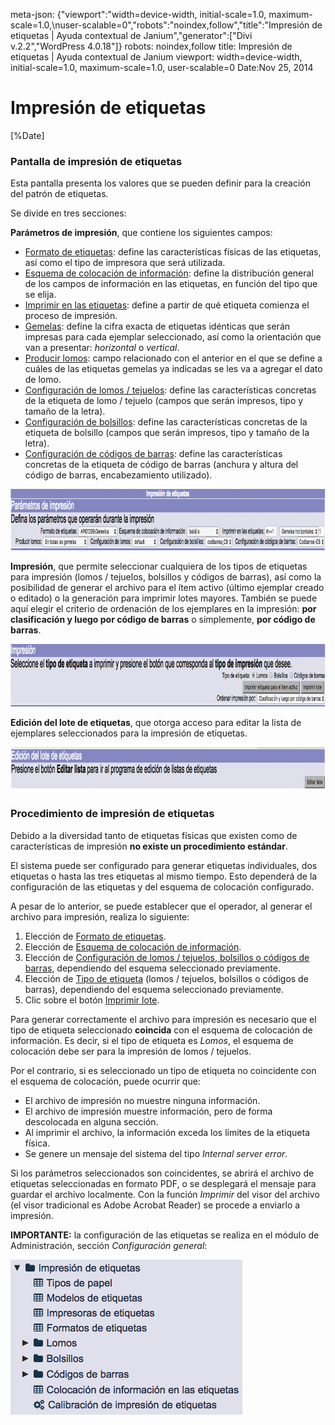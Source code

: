 meta-json: {"viewport":"width=device-width, initial-scale=1.0, maximum-scale=1.0,\nuser-scalable=0","robots":"noindex,follow","title":"Impresión de etiquetas | Ayuda contextual de Janium","generator":["Divi v.2.2","WordPress 4.0.18"]}
robots: noindex,follow
title: Impresión de etiquetas | Ayuda contextual de Janium
viewport: width=device-width, initial-scale=1.0, maximum-scale=1.0, user-scalable=0
Date:Nov 25, 2014

# Impresión de etiquetas

[%Date]

### Pantalla de impresión de etiquetas

Esta pantalla presenta los valores que se pueden definir para la
creación del patrón de etiquetas.

Se divide en tres secciones:

**Parámetros de impresión**, que contiene los siguientes campos:

-   <span style="text-decoration: underline;">Formato de
    etiquetas</span>: define las características físicas de las
    etiquetas, así como el tipo de impresora que será utilizada.
-   <span style="text-decoration: underline;">Esquema de colocación de
    información</span>: define la distribución general de los campos de
    información en las etiquetas, en función del tipo que se elija.
-   <span style="text-decoration: underline;">Imprimir en las
    etiquetas</span>: define a partir de qué etiqueta comienza el
    proceso de impresión.
-   <span style="text-decoration: underline;">Gemelas</span>: define la
    cifra exacta de etiquetas idénticas que serán impresas para cada
    ejemplar seleccionado, así como la orientación que van a presentar:
    *horizontal* o *vertical*.
-   <span style="text-decoration: underline;">Producir lomos</span>:
    campo relacionado con el anterior en el que se define a cuáles de
    las etiquetas gemelas ya indicadas se les va a agregar el dato de
    lomo.
-   <span style="text-decoration: underline;">Configuración de lomos /
    tejuelos</span>: define las características concretas de la etiqueta
    de lomo / tejuelo (campos que serán impresos, tipo y tamaño de la
    letra).
-   <span style="text-decoration: underline;">Configuración de
    bolsillos</span>: define las características concretas de la
    etiqueta de bolsillo (campos que serán impresos, tipo y tamaño de la
    letra).
-   <span style="text-decoration: underline;">Configuración de códigos
    de barras</span>: define las características concretas de la
    etiqueta de código de barras (anchura y altura del código de barras,
    encabezamiento utilizado).

<img src="Impresion_etiquetas8-1024x98.png" alt="Impresion_etiquetas8" width="1024" height="98">

**Impresión**, que permite seleccionar cualquiera de los tipos de
etiquetas para impresión (lomos / tejuelos, bolsillos y códigos de
barras), así como la posibilidad de generar el archivo para el ítem
activo (último ejemplar creado o editado) o la generación para imprimir
lotes mayores. También se puede aquí elegir el criterio de ordenación de
los ejemplares en la impresión: **por clasificación y luego por código
de barras** o simplemente, **por código de barras**.

<img src="Impresion_etiquetas9-1024x100.png" alt="Impresion_etiquetas9" width="1024" height="100">

**Edición del lote de etiquetas**, que otorga acceso para editar la
lista de ejemplares seleccionados para la impresión de etiquetas.

<img src="Impresion_etiquetas10-1024x70.png" alt="Impresion_etiquetas10" width="1024" height="70">

### Procedimiento de impresión de etiquetas

Debido a la diversidad tanto de etiquetas físicas que existen como de
características de impresión **no existe un procedimiento estándar**.

El sistema puede ser configurado para generar etiquetas individuales,
dos etiquetas o hasta las tres etiquetas al mismo tiempo. Esto dependerá
de la configuración de las etiquetas y del esquema de colocación
configurado.

A pesar de lo anterior, se puede establecer que el operador, al generar
el archivo para impresión, realiza lo siguiente:

1.  Elección de <span style="text-decoration: underline;">Formato de
    etiquetas</span>.
2.  Elección de <span style="text-decoration: underline;">Esquema de
    colocación de información</span>.
3.  Elección de <span style="text-decoration: underline;">Configuración
    de lomos / tejuelos, bolsillos o códigos de barras</span>,
    dependiendo del esquema seleccionado previamente.
4.  Elección de <span style="text-decoration: underline;">Tipo de
    etiqueta</span> (lomos / tejuelos, bolsillos o códigos de barras),
    dependiendo del esquema seleccionado previamente.
5.  Clic sobre el botón <span
    style="text-decoration: underline;">Imprimir lote</span>.

Para generar correctamente el archivo para impresión es necesario que el
tipo de etiqueta seleccionado **coincida** con el esquema de colocación
de información. Es decir, si el tipo de etiqueta es *Lomos*, el esquema
de colocación debe ser para la impresión de lomos / tejuelos.

Por el contrario, si es seleccionado un tipo de etiqueta no coincidente
con el esquema de colocación, puede ocurrir que:

-   El archivo de impresión no muestre ninguna información.
-   El archivo de impresión muestre información, pero de forma
    descolocada en alguna sección.
-   Al imprimir el archivo, la información exceda los límites de la
    etiqueta física.
-   Se genere un mensaje del sistema del tipo *Internal server error*.

Si los parámetros seleccionados son coincidentes, se abrirá el archivo
de etiquetas seleccionadas en formato PDF, o se desplegará el mensaje
para guardar el archivo localmente. Con la función *Imprimir* del visor
del archivo (el visor tradicional es Adobe Acrobat Reader) se procede a
enviarlo a impresión.

**IMPORTANTE:** la configuración de las etiquetas se realiza en el
módulo de Administración, sección *Configuración general*:

[<img src="Config_impresion_etiquetas.png" alt="Config_impresion_etiquetas" width="371" height="248">](Config_impresion_etiquetas.png)

